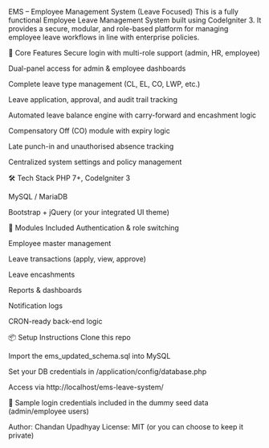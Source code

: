 EMS – Employee Management System (Leave Focused)
This is a fully functional Employee Leave Management System built using CodeIgniter 3. It provides a secure, modular, and role-based platform for managing employee leave workflows in line with enterprise policies.

🔐 Core Features
Secure login with multi-role support (admin, HR, employee)

Dual-panel access for admin & employee dashboards

Complete leave type management (CL, EL, CO, LWP, etc.)

Leave application, approval, and audit trail tracking

Automated leave balance engine with carry-forward and encashment logic

Compensatory Off (CO) module with expiry logic

Late punch-in and unauthorised absence tracking

Centralized system settings and policy management

🛠 Tech Stack
PHP 7+, CodeIgniter 3

MySQL / MariaDB

Bootstrap + jQuery (or your integrated UI theme)

📂 Modules Included
Authentication & role switching

Employee master management

Leave transactions (apply, view, approve)

Leave encashments

Reports & dashboards

Notification logs

CRON-ready back-end logic

📦 Setup Instructions
Clone this repo

Import the ems_updated_schema.sql into MySQL

Set your DB credentials in /application/config/database.php

Access via http://localhost/ems-leave-system/

🧪 Sample login credentials included in the dummy seed data (admin/employee users)

Author: Chandan Upadhyay
License: MIT (or you can choose to keep it private)
